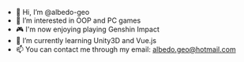 - 👋 Hi, I’m @albedo-geo
- 👀 I’m interested in OOP and PC games
- 🎮 I'm now enjoying playing Genshin Impact
- 🌱 I’m currently learning Unity3D and Vue.js
- 📫 You can contact me through my email: albedo.geo@hotmail.com
